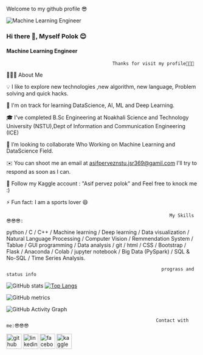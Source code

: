 Welcome to my github profile 😎
                                                    
   ![Machine Learning Engineer](https://raw.githubusercontent.com/amandewatnitrr/amandewatnitrr/main/header_.png)
### Hi there 👋, Myself Polok 😊
#### Machine Learning Engineer










                                           Thanks for visit my profile🙂🙂🙂
                                      
                                      

👨🏻‍💻  About Me

💡 I like to explore new technologies ,new algorithm, new language, Problem solving and quick hacks.

🌱 I'm on track for learning DataScience, AI, ML and Deep Learning.

🎓 I've completed B.Sc Engineering at Noakhali Science and Technology University (NSTU),Dept of Information and Communication Engineering (ICE)

👯 I’m looking to collaborate Who Working on Machine Learning and DataScience Field.

✉️ You can shoot me an email at asifperveznstu.jsr369@gamil.com I'll try to respond as soon as I can.

💬 Follow my Kaggle account : "Asif pervez polok" and Feel free to knock me :)

⚡ Fun fact: I am a sports lover 😄 




                                                                My Skills 😎😎😎: 

                                                 
python / C / C++ / Machine learning / Deep learning / Data visualization / Natural Language Processing / Computer Vision / Remmendation System / Tablue / GUI programming / Data analysis / git / html / CSS / Bootstrap / Flask / Anaconda / Colab / jupyter notebook / Big Data (PySpark) / SQL & No-SQL / Time Series Analysis.



                                                             prograss and status info

![GitHub stats](https://github-readme-stats.vercel.app/api?username=polok-dev98&show_icons=true&count_private=true)  [![Top Langs](https://github-readme-stats.vercel.app/api/top-langs/?username=polok-dev98)](https://github.com/anuraghazra/github-readme-stats)

![GitHub metrics](https://metrics.lecoq.io/polok-dev98)  

![GitHub Activity Graph](https://activity-graph.herokuapp.com/graph?username=polok-dev98)  




                                                           Contact with me:😎😎😎
                                                        


[<img src='https://cdn.jsdelivr.net/npm/simple-icons@3.0.1/icons/github.svg' alt='github' height='40'>](https://github.com/polok-dev98)  [<img src='https://cdn.jsdelivr.net/npm/simple-icons@3.0.1/icons/linkedin.svg' alt='linkedin' height='40'>](https://www.linkedin.com/in/www.linkedin.com/in/asif-pervez-polok-237445210/)  [<img src='https://cdn.jsdelivr.net/npm/simple-icons@3.0.1/icons/facebook.svg' alt='facebook' height='40'>](https://www.facebook.com/https://web.facebook.com/pol.ok.5203/)  [<img src='https://cdn.jsdelivr.net/npm/simple-icons@3.0.1/icons/kaggle.svg' alt='kaggle' height='40'>](https://www.kaggle.com/asifpervezpolok) 
